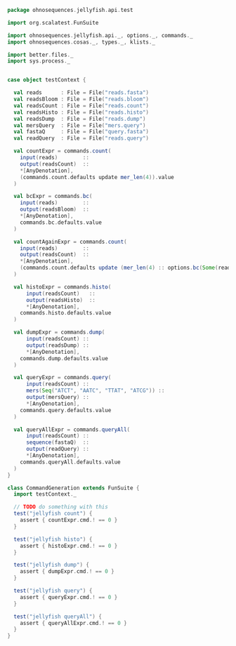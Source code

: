 
```scala
package ohnosequences.jellyfish.api.test

import org.scalatest.FunSuite

import ohnosequences.jellyfish.api._, options._, commands._
import ohnosequences.cosas._, types._, klists._

import better.files._
import sys.process._


case object testContext {

  val reads      : File = File("reads.fasta")
  val readsBloom : File = File("reads.bloom")
  val readsCount : File = File("reads.count")
  val readsHisto : File = File("reads.histo")
  val readsDump  : File = File("reads.dump")
  val mersQuery  : File = File("mers.query")
  val fastaQ     : File = File("query.fasta")
  val readQuery  : File = File("reads.query")

  val countExpr = commands.count(
    input(reads)        ::
    output(readsCount)  ::
    *[AnyDenotation],
    (commands.count.defaults update mer_len(4)).value
  )

  val bcExpr = commands.bc(
    input(reads)        ::
    output(readsBloom)  ::
    *[AnyDenotation],
    commands.bc.defaults.value
  )

  val countAgainExpr = commands.count(
    input(reads)        ::
    output(readsCount)  ::
    *[AnyDenotation],
    (commands.count.defaults update (mer_len(4) :: options.bc(Some(readsBloom) : Option[File]) :: *[AnyDenotation])).value
  )

  val histoExpr = commands.histo(
      input(readsCount)   ::
      output(readsHisto)  ::
      *[AnyDenotation],
    commands.histo.defaults.value
  )

  val dumpExpr = commands.dump(
      input(readsCount) ::
      output(readsDump) ::
      *[AnyDenotation],
    commands.dump.defaults.value
  )

  val queryExpr = commands.query(
      input(readsCount) ::
      mers(Seq("ATCT", "AATC", "TTAT", "ATCG")) ::
      output(mersQuery) ::
      *[AnyDenotation],
    commands.query.defaults.value
  )

  val queryAllExpr = commands.queryAll(
      input(readsCount) ::
      sequence(fastaQ)  ::
      output(readQuery) ::
      *[AnyDenotation],
    commands.queryAll.defaults.value
  )
}

class CommandGeneration extends FunSuite {
  import testContext._

  // TODO do something with this
  test("jellyfish count") {
    assert { countExpr.cmd.! == 0 }
  }

  test("jellyfish histo") {
    assert { histoExpr.cmd.! == 0 }
  }

  test("jellyfish dump") {
    assert { dumpExpr.cmd.! == 0 }
  }

  test("jellyfish query") {
    assert { queryExpr.cmd.! == 0 }
  }

  test("jellyfish queryAll") {
    assert { queryAllExpr.cmd.! == 0 }
  }
}

```




[test/scala/Jellyfish.scala]: Jellyfish.scala.md
[main/scala/api/options.scala]: ../../main/scala/api/options.scala.md
[main/scala/api/expressions.scala]: ../../main/scala/api/expressions.scala.md
[main/scala/api/commands/histo.scala]: ../../main/scala/api/commands/histo.scala.md
[main/scala/api/commands/queryAll.scala]: ../../main/scala/api/commands/queryAll.scala.md
[main/scala/api/commands/query.scala]: ../../main/scala/api/commands/query.scala.md
[main/scala/api/commands/dump.scala]: ../../main/scala/api/commands/dump.scala.md
[main/scala/api/commands/bc.scala]: ../../main/scala/api/commands/bc.scala.md
[main/scala/api/commands/count.scala]: ../../main/scala/api/commands/count.scala.md